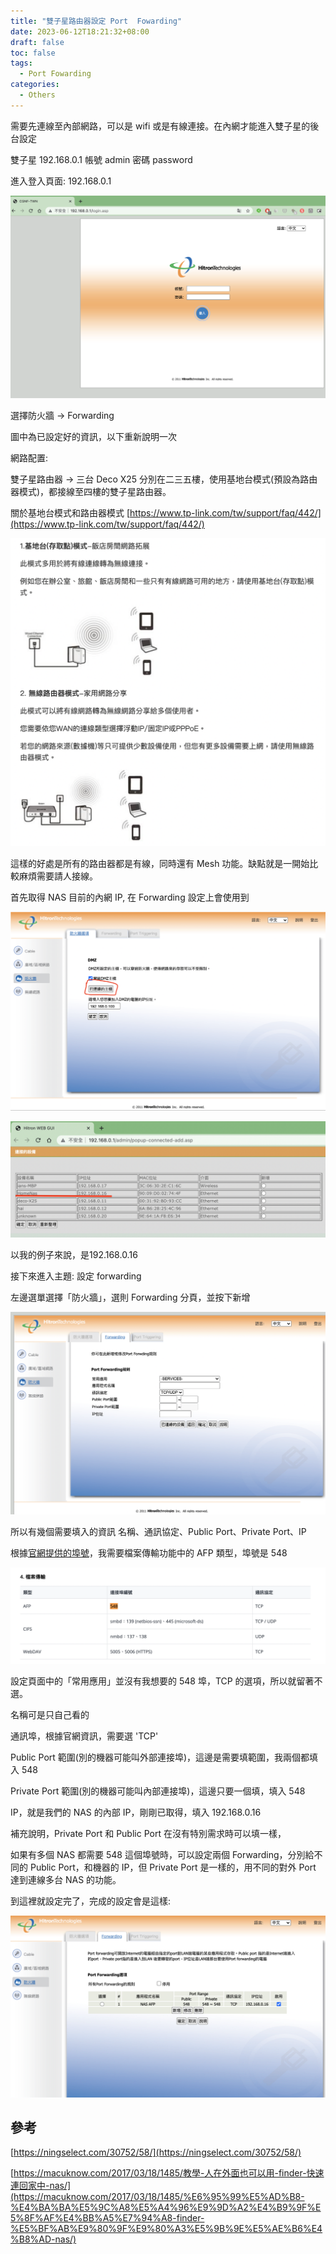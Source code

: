 ```yaml
---
title: "雙子星路由器設定 Port  Fowarding"
date: 2023-06-12T18:21:32+08:00
draft: false
toc: false
tags:
  - Port Fowarding
categories:
  - Others
---
```


需要先連線至內部網路，可以是 wifi 或是有線連接。在內網才能進入雙子星的後台設定

雙子星 192.168.0.1
帳號 admin
密碼 password

進入登入頁面: 192.168.0.1

![Untitled](/雙子星路由器設定/Untitled.png)

選擇防火牆 → Forwarding

圖中為已設定好的資訊，以下重新說明一次

網路配置:

雙子星路由器 → 三台 Deco X25 分別在二三五樓，使用基地台模式(預設為路由器模式)，都接線至四樓的雙子星路由器。

關於基地台模式和路由器模式 [https://www.tp-link.com/tw/support/faq/442/](https://www.tp-link.com/tw/support/faq/442/)

![Untitled](/雙子星路由器設定/Untitled%201.png)

這樣的好處是所有的路由器都是有線，同時還有 Mesh 功能。缺點就是一開始比較麻煩需要請人接線。

首先取得 NAS 目前的內網 IP, 在 Forwarding 設定上會使用到

![截圖 2021-10-29 下午9.38.46.png](/雙子星路由器設定/%E6%88%AA%E5%9C%96_2021-10-29_%E4%B8%8B%E5%8D%889.38.46.png)

![截圖 2021-10-29 下午9.42.33.png](/雙子星路由器設定/%E6%88%AA%E5%9C%96_2021-10-29_%E4%B8%8B%E5%8D%889.42.33.png)

以我的例子來說，是192.168.0.16

接下來進入主題: 設定 forwarding

左邊選單選擇「防火牆」，選則 Forwarding 分頁，並按下新增

![Untitled](/雙子星路由器設定/Untitled%202.png)

所以有幾個需要填入的資訊
名稱、通訊協定、Public Port、Private Port、IP

根據[官網提供的埠號](https://kb.synology.com/zh-tw/SRM/tutorial/What_network_ports_are_used_by_SRM_services)，我需要檔案傳輸功能中的 AFP 類型，埠號是 548

![Untitled](/雙子星路由器設定/Untitled%203.png)

設定頁面中的「常用應用」並沒有我想要的 548 埠，TCP 的選項，所以就留著不選。

名稱可是只自己看的

通訊埠，根據官網資訊，需要選 'TCP'

Public Port 範圍(別的機器可能叫外部連接埠)，這邊是需要填範圍，我兩個都填入 548

Private Port 範圍(別的機器可能叫內部連接埠)，這邊只要一個填，填入 548

IP，就是我們的 NAS 的內部 IP，剛剛已取得，填入 192.168.0.16

補充說明，Private Port 和 Public Port 在沒有特別需求時可以填一樣，

如果有多個 NAS 都需要 548 這個埠號時，可以設定兩個 Forwarding，分別給不同的 Public Port，和機器的 IP，但 Private Port 是一樣的，用不同的對外 Port 達到連線多台 NAS 的功能。

到這裡就設定完了，完成的設定會是這樣:

![Untitled](/雙子星路由器設定/Untitled%204.png)

## 參考

[https://ningselect.com/30752/58/](https://ningselect.com/30752/58/)

[https://macuknow.com/2017/03/18/1485/教學-人在外面也可以用-finder-快速連回家中-nas/](https://macuknow.com/2017/03/18/1485/%E6%95%99%E5%AD%B8-%E4%BA%BA%E5%9C%A8%E5%A4%96%E9%9D%A2%E4%B9%9F%E5%8F%AF%E4%BB%A5%E7%94%A8-finder-%E5%BF%AB%E9%80%9F%E9%80%A3%E5%9B%9E%E5%AE%B6%E4%B8%AD-nas/)
